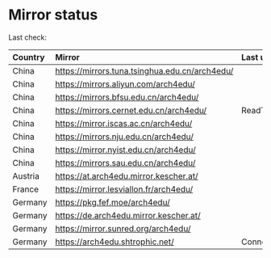 <script src="./time.js"></script>
# Mirror status
Last check: <script type="text/javascript">localize(1753216213.1973927);</script>

|Country|Mirror|Last update|
|:------|:-----|:----------|
|China|https://mirrors.tuna.tsinghua.edu.cn/arch4edu/|<script type="text/javascript">localize(1753167050);</script>|
|China|https://mirrors.aliyun.com/arch4edu/|<script type="text/javascript">localize(1753167050);</script>|
|China|https://mirrors.bfsu.edu.cn/arch4edu/|<script type="text/javascript">localize(1753167050);</script>|
|China|https://mirrors.cernet.edu.cn/arch4edu/|ReadTimeout|
|China|https://mirror.iscas.ac.cn/arch4edu/|<script type="text/javascript">localize(1753167050);</script>|
|China|https://mirrors.nju.edu.cn/arch4edu/|<script type="text/javascript">localize(1753124186);</script>|
|China|https://mirror.nyist.edu.cn/arch4edu/|<script type="text/javascript">localize(1753167050);</script>|
|China|https://mirrors.sau.edu.cn/arch4edu/|<script type="text/javascript">localize(1752994001);</script>|
|Austria|https://at.arch4edu.mirror.kescher.at/|<script type="text/javascript">localize(1753167050);</script>|
|France|https://mirror.lesviallon.fr/arch4edu/|<script type="text/javascript">localize(1753210186);</script>|
|Germany|https://pkg.fef.moe/arch4edu/|<script type="text/javascript">localize(1753167050);</script>|
|Germany|https://de.arch4edu.mirror.kescher.at/|<script type="text/javascript">localize(1753167050);</script>|
|Germany|https://mirror.sunred.org/arch4edu/|<script type="text/javascript">localize(1753167050);</script>|
|Germany|https://arch4edu.shtrophic.net/|ConnectionError|

<script src="./tablefilter/tablefilter.js"></script>
<script src="./table.js"></script>